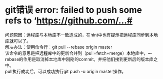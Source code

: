 # git错误 error: failed to push some refs to ‘https://github.com/...#
问题原因：远程库与本地库不一致造成的，在hint中也有提示把远程库同步到本地库就可以了。  
解决办法：使用命令行：git pull --rebase origin master  
该命令的意思是把远程库中的更新合并到（pull=fetch+merge）本地库中，–-rebase的作用是取消掉本地库中刚刚的commit，并把他们接到更新后的版本库之中。  
pull执行成功后，可以成功执行git push -u origin master操作。
